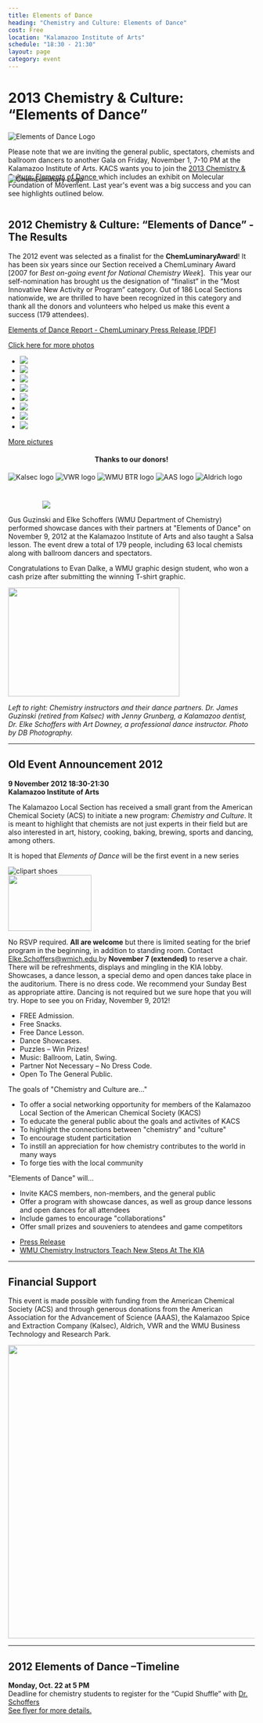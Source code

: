 ```yaml
---
title: Elements of Dance
heading: "Chemistry and Culture: Elements of Dance"
cost: Free
location: "Kalamazoo Institute of Arts"
schedule: "18:30 - 21:30"
layout: page
category: event
---
```


<h1>
  2013 Chemistry &amp; Culture: &ldquo;Elements of Dance&rdquo;
</h1>

<div class="row">
  <div class="col-{{ site.device }}-3">
    <img src="{{ site.baseurl }}/images/eod-logo.png"
	 class="img-responsive"
	 title="Elements of Dance Logo"
	 />
  </div>
  <div class="col-{{ site.device }}-6">
    <p class="text-center">
      Please note that we are inviting the general public, spectators,
      chemists and ballroom dancers to another Gala on Friday,
      November 1, 7-10 PM at the Kalamazoo Institute of Arts. KACS
      wants you to join the
      <a href="{{ site.baseurl }}/event/2013/11/01/elements-of-dance.html" title="2013 Elements of Dance event page">
	2013 Chemistry & Culture: Elements of Dance
      </a>
      which includes an exhibit on Molecular Foundation of
      Movement. Last year's event was a big success and you can see
      highlights outlined below.
    </p>
  </div>
  <div class="col-{{ site.device }}-3">
    <img src="{{ site.baseurl }}/images/chemluminary.png"
	 class="img-responsive hidden-sm hidden-xs"
	 title="ChemLuminary Logo"
	 style="margin-top: -60px;"/>
  </div>
</div>

<h2>2012 Chemistry &amp; Culture: &ldquo;Elements of Dance&rdquo; - The Results</h2>
<p>
</p>
<p>
  The 2012 event was selected as a finalist for
  the <b>ChemLuminaryAward</b>! It has been six years since our
  Section received a ChemLuminary Award [2007 for <em>Best on-going
  event for National Chemistry Week</em>].&nbsp; This year our
  self-nomination has brought us the designation of
  &ldquo;finalist&rdquo; in the &ldquo;Most Innovative New Activity or
  Program&rdquo; category. Out of 186 Local Sections nationwide, we
  are thrilled to have been recognized in this category and thank all
  the donors and volunteers who helped us make this event a success
  (179 attendees).
</p>
<p>
  <a href="{{ site.baseurl }}/images/elements_of_dance_report.pdf"
     title="Press Release of Elements of Dance and ChemLuminary Awards">
    Elements of Dance Report - ChemLuminary Press Release [PDF]
  </a>
</p>
<p>
  <a href="{{ site.baseurl }}/elements-of-dance/photos.html">
    Click here for more photos
  </a>
</p>

<div class="row">
  <div class="col-{{ site.device }}-8">
    <div id="dance-photos">
      <ul class="bjqs">
	<li>
	  <a href="photos.html"
	     title="click for more photos">
	    <img src="{{ site.baseurl }}/images/eod02-mdpi.jpg" />
	  </a>
	</li>
	<li>
	  <a href="photos.html"
	     title="click for more photos">
	    <img src="{{ site.baseurl }}/images/eod09-mdpi.jpg" />
	  </a>
	</li>
	<li>
	  <a href="photos.html"
	     title="click for more photos">
	    <img src="{{ site.baseurl }}/images/eod18-mdpi.jpg" />
	  </a>
	</li>
	<li>
	  <a href="photos.html"
	     title="click for more photos">
	    <img src="{{ site.baseurl }}/images/eod20-mdpi.jpg" />
	  </a>
	</li>
	<li>
	  <a href="photos.html"
	     title="click for more photos">
	    <img src="{{ site.baseurl }}/images/eod01-mdpi.jpg" />
	  </a>
	</li>
	<li>
	  <a href="photos.html"
	     title="click for more photos">
	    <img src="{{ site.baseurl }}/images/eod08-mdpi.jpg" />
	  </a>
	</li>
	<li>
	  <a href="photos.html"
	     title="click for more photos">
	    <img src="{{ site.baseurl }}/images/eod12-mdpi.jpg" />
	  </a>
	</li>
	<li>
	  <a href="photos.html"
	     title="click for more photos">
	    <img src="{{ site.baseurl }}/images/eod19-mdpi.jpg" />
	  </a>
	</li>
      </ul>
      <p id="more-button">
	<a href="{{ site.baseurl }}/elements-of-dance/photos.html">
	  More pictures
	</a>
      </p>
    </div>
  </div>
  <div class="col-{{ site.device }}-4">
    <h4 class="DarkRed" style="text-align: center">
      Thanks to our donors!
    </h4>
    <div id="slideshow">
      <img src="{{ site.baseurl }}/images/logos/kalsec.png" alt="Kalsec logo" />
      <img src="{{ site.baseurl }}/images/donor-vwr.png" alt="VWR logo" />
      <img src="{{ site.baseurl }}/images/donor-wmu.png" alt="WMU BTR logo" />
      <img src="{{ site.baseurl }}/images/donor-aas.png" alt="AAS logo" />
      <img src="{{ site.baseurl }}/images/donor-aldrich.png" alt="Aldrich logo" />
    </div>
    <img src="{{ site.baseurl }}/images/chemluminary.png"
	 style="margin-left: 70px; margin-top: 40px"/>
  </div>
</div>

<p>
  Gus Guzinski and Elke Schoffers (WMU Department of Chemistry)
  performed showcase dances with their partners at &quot;Elements of
  Dance&quot; on November 9, 2012 at the Kalamazoo Institute of Arts
  and also taught a Salsa lesson. The event drew a total of 179
  people, including 63 local chemists along with ballroom dancers and
  spectators.
</p>
<p>
  Congratulations to Evan Dalke, a WMU graphic design student, who won
  a cash prize after submitting the winning T-shirt graphic.
</p>

<img src="{{ site.baseurl }}/images/eod03-mdpi.jpg"
     width="350" height="222px" />
<p>
  <em>
    Left to right: Chemistry instructors and their dance
    partners. Dr. James Guzinski (retired from Kalsec) with
    Jenny Grunberg, a Kalamazoo dentist, Dr. Elke Schoffers with
    Art Downey, a professional dance instructor. Photo by DB
    Photography.
  </em>
</p>
<hr />

<h2>Old Event Announcement 2012</h2>
<strong>
  9 November 2012 18:30-21:30<br />
  Kalamazoo Institute of Arts
</strong>

The Kalamazoo Local Section has received a small grant from the
American Chemical Society (ACS) to initiate a new program:
*Chemistry and Culture*. It is meant to highlight that chemists are
not just experts in their field but are also interested in art,
history, cooking, baking, brewing, sports and dancing, among others.

It is hoped that *Elements of Dance* will be the first event in a new series
<div class="row">
  <div class="col-{{ site.device }}-1">
    <img src="{{ site.baseurl }}/images/Dance_clip_image004.png"
	 alt="clipart shoes" />
  </div>
  <div class="col-{{ site.device }}-3">
    <img src="{{ site.baseurl }}/images/DancePhoto_2_small.jpg" width="170" height="114">
  </div>
  <div class="col-{{ site.device }}-8">
    <p>
      No RSVP required. <strong>All are welcome</strong> but there is
      limited seating for the brief program in the beginning, in
      addition to standing room. Contact
      <a href="mailto:Elke.Schoffers@wmich.edu">
	Elke.Schoffers@wmich.edu
      </a>
      by <strong>November 7 (extended)</strong> to reserve a
      chair. There will be refreshments, displays and mingling in the
      KIA lobby. Showcases, a dance lesson, a special demo and open
      dances take place in the auditorium. There is no dress code. We
      recommend your Sunday Best as appropriate attire. Dancing is not
      required but we sure hope that you will try. Hope to see you on
      Friday, November 9, 2012!
    </p>
  </div>
</div>

- FREE Admission.
- Free Snacks.
- Free Dance Lesson.
- Dance Showcases.
- Puzzles – Win Prizes!
- Music: Ballroom, Latin, Swing.
- Partner Not Necessary – No Dress Code.
- Open To The General Public.

The goals of "Chemistry and Culture are..."
- To offer a social networking opportunity for members of the Kalamazoo Local Section of the American Chemical Society (KACS)
- To educate the general public about the goals and activites of KACS
- To highlight the connections between "chemistry" and "culture"
- To encourage student particitation
- To instill an appreciation for how chemistry contributes to the world in many ways
- To forge ties with the local community

"Elements of Dance" will...
- Invite KACS members, non-members, and the general public
- Offer a program with showcase dances, as well as group dance lessons and open dances for all attendees
- Include games to encourage "collaborations"
- Offer small prizes and souveniers to atendees and game competitors

<ul>
  <li>
    <a href="{{ site.baseurl }}/elements-of-dance/FinalDancePressRelease.jpg">
      Press Release
    </a>
  </li>
  <li>
    <a href="{{ site.baseurl }}/elements-of-dance/WMUChemistryInstructors_Salsa.jpg">
      WMU Chemistry Instructors Teach New Steps At The KIA
    </a>
  </li>
</ul>

<hr />

<h2>Financial Support</h2>
<p>
  This event is made possible with funding from the American
	Chemical Society (ACS) and through generous donations from the
	American Association for the Advancement of Science (AAAS),
	the Kalamazoo Spice and Extraction Company (Kalsec), Aldrich,
	VWR and the WMU Business Technology and Research Park.
</p>
<img src="{{ site.baseurl }}/images/DonorLogos.png" width="598">

<hr />

<h2>2012 Elements of Dance &ndash;Timeline</h2>

<p><strong>Monday, Oct. 22 at 5 PM</strong><br> Deadline for chemistry
  students to register for the &ldquo;Cupid Shuffle&rdquo;
  with <a href="mailto:elke.schoffers@wmich.edu">Dr. Schoffers</a><br />
  <a href="{{ site.baseurl }}/elements-of-dance/ElementsOfDanceCupidShuffle.jpg">
    See flyer for more details.
  </a>
</p>
